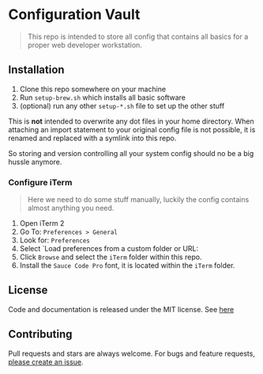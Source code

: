 # Configuration Vault

> This repo is intended to store all config that contains
> all basics for a proper web developer workstation.


## Installation

1. Clone this repo somewhere on your machine
2. Run `setup-brew.sh` which installs all basic software
3. (optional) run any other `setup-*.sh` file to set up the other stuff

This is **not** intended to overwrite any dot files in your home directory.
When attaching an import statement to your original config file is not possible,
it is renamed and replaced with a symlink into this repo.

So storing and version controlling all your system config should no be a
big hussle anymore.

### Configure iTerm

> Here we need to do some stuff manually, luckily the config contains almost
> anything you need.

1. Open iTerm 2
2. Go To: `Preferences > General`
3. Look for: `Preferences`
4. Select `Load preferences from a custom folder or URL:
5. Click `Browse` and select the `iTerm` folder within this repo.
6. Install the `Sauce Code Pro` font, it is located within the `iTerm` folder.

## License

Code and documentation is released under the MIT license. See [here](https://raw.githubusercontent.com/axe312ger/configuration-vault/master/LICENSE)

## Contributing

Pull requests and stars are always welcome. For bugs and feature requests, [please create an issue](https://github.com/axe312ger/configuration-vault/issues/new).
